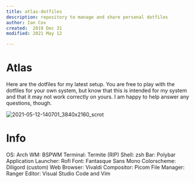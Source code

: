 ```yaml
---
title: atlas-dotfiles
description: repository to manage and share personal dotfiles
author: Ian Cox
created:  2019 Dec 31
modified: 2021 May 12

---
```


# Atlas

Here are the dotfiles for my latest setup. You are free to play with the dotfiles for your own system, but know that this is intended for my system and that it may not work correctly on yours. I am happy to help answer any questions, though.

![2021-05-12-140701_3840x2160_scrot](https://user-images.githubusercontent.com/30437001/118031212-e6ad1300-b32b-11eb-95d6-5f1e8a3d8944.png)

# Info

OS: Arch
WM: BSPWM
Terminal: Termite (RIP)
Shell: zsh
Bar: Polybar
Application Launcher: Rofi
Font: Fantasque Sans Mono
Colorscheme: Diligord (custom)
Web Browser: Vivaldi
Compositor: Picom
File Manager: Ranger
Editor: Visual Studio Code and Vim

